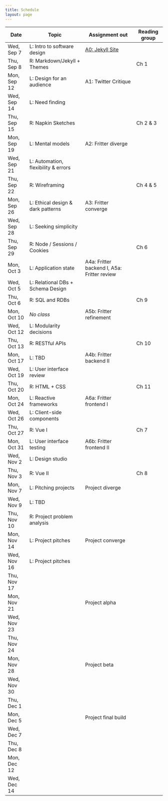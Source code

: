 ```yaml
---
title: Schedule
layout: page
---
```



| Date        | Topic                               | Assignment out                              | Reading group |
| ----------- | ----------------------------------- | ------------------------------------------- | ------------- |
| Wed, Sep 7  | L: Intro to software design         | [A0: Jekyll Site](/jekyll/update/2022/01/02/assignment-0)                             |               |
| Thu, Sep 8  | R: Markdown/Jekyll + Themes         |                                             | Ch 1          |
| Mon, Sep 12 | L: Design for an audience           | A1: Twitter Critique                        |               |
| Wed, Sep 14 | L: Need finding                     |                                             |               |
| Thu, Sep 15 | R: Napkin Sketches                  |                                             | Ch 2 & 3      |
| Mon, Sep 19 | L: Mental models                    | A2: Fritter diverge                         |               |
| Wed, Sep 21 | L: Automation, flexibility & errors |                                             |               |
| Thu, Sep 22 | R: Wireframing                      |                                             | Ch 4 & 5      |
| Mon, Sep 26 | L: Ethical design & dark patterns   | A3: Fritter converge                        |               |
| Wed, Sep 28 | L: Seeking simplicity               |                                             |               |
| Thu, Sep 29 | R: Node / Sessions / Cookies        |                                             | Ch 6          |
| Mon, Oct 3  | L: Application state                | A4a: Fritter backend I, A5a: Fritter review |               |
| Wed, Oct 5  | L: Relational DBs + Schema Design   |                                             |               |
| Thu, Oct 6  | R: SQL and RDBs                     |                                             | Ch 9          |
| Mon, Oct 10 | *No class*                            | A5b: Fritter refinement                     |               |
| Wed, Oct 12 | L: Modularity decisions             |                                             |               |
| Thu, Oct 13 | R: RESTful APIs                     |                                             | Ch 10         |
| Mon, Oct 17 | L: TBD                              | A4b: Fritter backend II                     |               |
| Wed, Oct 19 | L: User interface review            |                                             |               |
| Thu, Oct 20 | R: HTML + CSS                       |                                             | Ch 11         |
| Mon, Oct 24 | L: Reactive frameworks              | A6a: Fritter frontend I                     |               |
| Wed, Oct 26 | L: Client-side components           |                                             |               |
| Thu, Oct 27 | R: Vue I                            |                                             | Ch 7          |
| Mon, Oct 31 | L: User interface testing           | A6b: Fritter frontend II                    |               |
| Wed, Nov 2  | L: Design studio                    |                                             |               |
| Thu, Nov 3  | R: Vue II                           |                                             | Ch 8          |
| Mon, Nov 7  | L: Pitching projects                | Project diverge                             |               |
| Wed, Nov 9  | L: TBD                              |                                             |               |
| Thu, Nov 10 | R: Project problem analysis         |                                             |               |
| Mon, Nov 14 | L: Project pitches                  | Project converge                            |               |
| Wed, Nov 16 | L: Project pitches                  |                                             |               |
| Thu, Nov 17 |                                     |                                             |               |
| Mon, Nov 21 |                                     | Project alpha                               |               |
| Wed, Nov 23 |                                     |                                             |               |
| Thu, Nov 24 |                                     |                                             |               |
| Mon, Nov 28 |                                     | Project beta                                |               |
| Wed, Nov 30 |                                     |                                             |               |
| Thu, Dec 1  |                                     |                                             |               |
| Mon, Dec 5  |                                     | Project final build                         |               |
| Wed, Dec 7  |                                     |                                             |               |
| Thu, Dec 8  |                                     |                                             |               |
| Mon, Dec 12 |                                     |                                             |               |
| Wed, Dec 14 |                                     |                                             |               |
